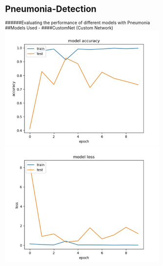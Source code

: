 # Pneumonia-Detection
######Evaluating the performance of different models with Pneumonia
##Models Used -
####CustomNet (Custom Network)
![Accuracy Vs Epoch](https://github.com/yohan9655/Pneumonia-Detection/blob/master/graphs/InceptionAccVsEpoch.jpeg) ![Loss Vs Epoch](https://github.com/yohan9655/Pneumonia-Detection/blob/master/graphs/InceptionLossVsEpoch.jpeg) 
